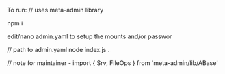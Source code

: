 
To run:
// uses meta-admin library

npm i

edit/nano admin.yaml to setup the mounts and/or passwor

// path to admin.yaml
node index.js .

// note for maintainer - import { Srv, FileOps } from 'meta-admin/lib/ABase'

